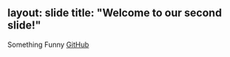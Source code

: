 layout: slide
title: "Welcome to our second slide!"
---
Something Funny
[GitHub](http://github.com)
